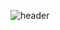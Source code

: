![header](https://capsule-render.vercel.app/api?type=Waving&color=00a1de&fontColor=fbf5f5&text=Welcome!🏰&desc=ThisMyplayGround.&fontAlignY=37)
